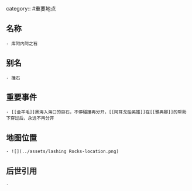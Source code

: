 category:: #重要地点
## 名称
	- 库阿内阿之石
## 别名
	- 撞石
## 重要事件
	- [[金羊毛]]黑海入海口的巨石，不停碰撞再分开，[[阿耳戈船英雄]]在[[雅典娜]]的帮助下穿过后，永远不再分开
## 地图位置
	- ![](../assets/lashing Rocks-location.png)
## 后世引用
	-
